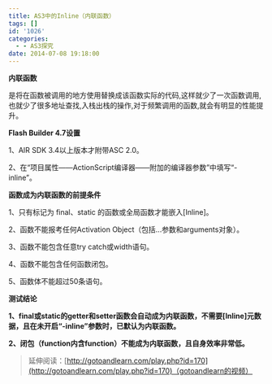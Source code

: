 ```yaml
---
title: AS3中的Inline（内联函数）
tags: []
id: '1026'
categories:
  - - AS3探究
date: 2014-07-08 19:18:00
---
```


**内联函数**

是将在函数被调用的地方使用替换成该函数实际的代码,这样就少了一次函数调用,也就少了很多地址查找,入栈出栈的操作,对于频繁调用的函数,就会有明显的性能提升。

**Flash Builder 4.7设置**

1、AIR SDK 3.4以上版本才附带ASC 2.0。

2、在“项目属性——ActionScript编译器——附加的编译器参数”中填写“-inline”。

**函数成为内联函数的前提条件**

1、只有标记为 final、static 的函数或全局函数才能嵌入\[Inline\]。

2、函数不能报考任何Activation Object（包括...参数和arguments对象）。

3、函数不能包含任意try catch或width语句。

4、函数不能包含任何函数闭包。

5、函数体不能超过50条语句。

**测试结论**

**1、final或static的getter和setter函数会自动成为内联函数，不需要\[Inline\]元数据，且在未开启“-inline”参数时，已默认为内联函数。**

**2、闭包（function内含function）不能成为内联函数，且自身效率非常低。**

> 延伸阅读：[http://gotoandlearn.com/play.php?id=170](http://gotoandlearn.com/play.php?id=170)（gotoandlearn的视频）